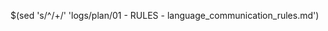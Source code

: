 <!-- Source: logs/plan/01 - RULES - language_communication_rules.md -->
$(sed 's/^/+/' 'logs/plan/01 - RULES - language_communication_rules.md')
